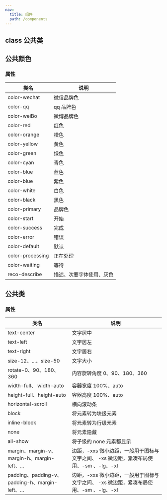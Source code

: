 ```yaml
---
nav:
  title: 组件
  path: /components
---
```


## class 公共类

<code src="./demos/demo1.tsx"></code>

## 公共颜色

### 属性

| 类名             | 说明                     |
| ---------------- | ------------------------ |
| color-wechat     | 微信品牌色               |
| color-qq         | qq 品牌色                |
| color-weiBo      | 微博品牌色               |
| color-red        | 红色                     |
| color-orange     | 橙色                     |
| color-yellow     | 黄色                     |
| color-green      | 绿色                     |
| color-cyan       | 青色                     |
| color-blue       | 蓝色                     |
| color-blue       | 紫色                     |
| color-white      | 白色                     |
| color-black      | 黑色                     |
| color-primary    | 品牌色                   |
| color-start      | 开始                     |
| color-success    | 完成                     |
| color-error      | 错误                     |
| color-default    | 默认                     |
| color-processing | 正在处理                 |
| color-waiting    | 等待                     |
| reco-describe    | 描述、次要字体使用、灰色 |

## 公共类

### 属性

| 类名                                            | 说明                                                                                   |
| ----------------------------------------------- | -------------------------------------------------------------------------------------- |
| text-center                                     | 文字居中                                                                               |
| text-left                                       | 文字居左                                                                               |
| text-right                                      | 文字居右                                                                               |
| size-12、...、size-50                           | 文字大小                                                                               |
| rotate-0、90、180、360                          | 内容旋转角度 0、90、180、360                                                           |
| width-full、 width-auto                         | 容器宽度 100%、auto                                                                    |
| height-full、height-auto                        | 容器高度 100%、auto                                                                    |
| horizontal-scroll                               | 横向滚动条                                                                             |
| block                                           | 将元素转为块级元素                                                                     |
| inline-block                                    | 将元素转为行级元素                                                                     |
| none                                            | 将元素隐藏                                                                             |
| all-show                                        | 将子级的 none 元素都显示                                                               |
| margin、margin-v、margin-h、margin-left、...    | 边距，-xxs 微小边距，一般用于图标与文字之间、 -xs 微边距，紧凑布局使用、-sm 、-lg、-xl |
| padding、padding-v、padding-h、margin-left、... | 边距，-xxs 微小边距，一般用于图标与文字之间、 -xs 微边距，紧凑布局使用、-sm 、-lg、-xl |
